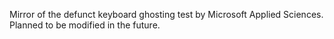 Mirror of the defunct keyboard ghosting test by Microsoft Applied Sciences. Planned to be modified in the future.
